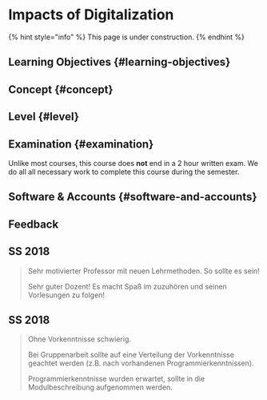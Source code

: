 # Impacts of Digitalization

{% hint style="info" %}
This page is under construction.
{% endhint %}

## Learning Objectives {#learning-objectives}

## Concept {#concept}

## Level {#level}

## Examination {#examination}

Unlike most courses, this course does **not** end in a 2 hour written exam. We do all all necessary work to complete this course during the semester.

## Software & Accounts {#software-and-accounts}

## Feedback

## SS 2018

> Sehr motivierter Professor mit neuen Lehrmethoden. So sollte es sein!
>
> Sehr guter Dozent! Es macht Spaß im zuzuhören und seinen Vorlesungen zu folgen!

## SS 2018

> Ohne Vorkenntnisse schwierig.
>
> Bei Gruppenarbeit sollte auf eine Verteilung der Vorkenntnisse geachtet werden \(z.B. nach vorhandenen Programmierkenntnissen\).
>
> Programmierkenntnisse wurden erwartet, sollte in die Modulbeschreibung aufgenommen werden.

